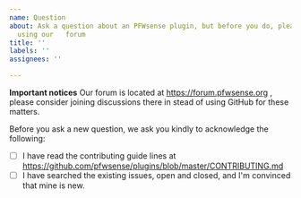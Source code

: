 ```yaml
---
name: Question
about: Ask a question about an PFWsense plugin, but before you do, please consider
  using our   forum
title: ''
labels: ''
assignees: ''

---
```


**Important notices**
Our forum is located at https://forum.pfwsense.org , please consider joining discussions there in stead of using GitHub for these matters.

Before you ask a new question, we ask you kindly to acknowledge the following:

- [ ] I have read the contributing guide lines at https://github.com/pfwsense/plugins/blob/master/CONTRIBUTING.md
- [ ] I have searched the existing issues, open and closed, and I'm convinced that mine is new.
